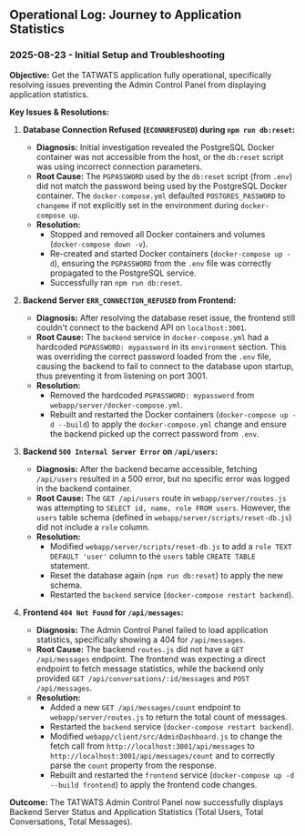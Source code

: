 ## Operational Log: Journey to Application Statistics

### 2025-08-23 - Initial Setup and Troubleshooting

**Objective:** Get the TATWATS application fully operational, specifically resolving issues preventing the Admin Control Panel from displaying application statistics.

**Key Issues & Resolutions:**

1.  **Database Connection Refused (`ECONNREFUSED`) during `npm run db:reset`:**
    *   **Diagnosis:** Initial investigation revealed the PostgreSQL Docker container was not accessible from the host, or the `db:reset` script was using incorrect connection parameters.
    *   **Root Cause:** The `PGPASSWORD` used by the `db:reset` script (from `.env`) did not match the password being used by the PostgreSQL Docker container. The `docker-compose.yml` defaulted `POSTGRES_PASSWORD` to `changeme` if not explicitly set in the environment during `docker-compose up`.
    *   **Resolution:**
        *   Stopped and removed all Docker containers and volumes (`docker-compose down -v`).
        *   Re-created and started Docker containers (`docker-compose up -d`), ensuring the `PGPASSWORD` from the `.env` file was correctly propagated to the PostgreSQL service.
        *   Successfully ran `npm run db:reset`.

2.  **Backend Server `ERR_CONNECTION_REFUSED` from Frontend:**
    *   **Diagnosis:** After resolving the database reset issue, the frontend still couldn't connect to the backend API on `localhost:3001`.
    *   **Root Cause:** The `backend` service in `docker-compose.yml` had a hardcoded `PGPASSWORD: mypassword` in its `environment` section. This was overriding the correct password loaded from the `.env` file, causing the backend to fail to connect to the database upon startup, thus preventing it from listening on port 3001.
    *   **Resolution:**
        *   Removed the hardcoded `PGPASSWORD: mypassword` from `webapp/server/docker-compose.yml`.
        *   Rebuilt and restarted the Docker containers (`docker-compose up -d --build`) to apply the `docker-compose.yml` change and ensure the backend picked up the correct password from `.env`.

3.  **Backend `500 Internal Server Error` on `/api/users`:**
    *   **Diagnosis:** After the backend became accessible, fetching `/api/users` resulted in a 500 error, but no specific error was logged in the backend container.
    *   **Root Cause:** The `GET /api/users` route in `webapp/server/routes.js` was attempting to `SELECT id, name, role FROM users`. However, the `users` table schema (defined in `webapp/server/scripts/reset-db.js`) did not include a `role` column.
    *   **Resolution:**
        *   Modified `webapp/server/scripts/reset-db.js` to add a `role TEXT DEFAULT 'user'` column to the `users` table `CREATE TABLE` statement.
        *   Reset the database again (`npm run db:reset`) to apply the new schema.
        *   Restarted the `backend` service (`docker-compose restart backend`).

4.  **Frontend `404 Not Found` for `/api/messages`:**
    *   **Diagnosis:** The Admin Control Panel failed to load application statistics, specifically showing a 404 for `/api/messages`.
    *   **Root Cause:** The backend `routes.js` did not have a `GET /api/messages` endpoint. The frontend was expecting a direct endpoint to fetch message statistics, while the backend only provided `GET /api/conversations/:id/messages` and `POST /api/messages`.
    *   **Resolution:**
        *   Added a new `GET /api/messages/count` endpoint to `webapp/server/routes.js` to return the total count of messages.
        *   Restarted the `backend` service (`docker-compose restart backend`).
        *   Modified `webapp/client/src/AdminDashboard.js` to change the fetch call from `http://localhost:3001/api/messages` to `http://localhost:3001/api/messages/count` and to correctly parse the `count` property from the response.
        *   Rebuilt and restarted the `frontend` service (`docker-compose up -d --build frontend`) to apply the frontend code changes.

**Outcome:** The TATWATS Admin Control Panel now successfully displays Backend Server Status and Application Statistics (Total Users, Total Conversations, Total Messages).
